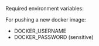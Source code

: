 Required environment variables:

For pushing a new docker image:

* DOCKER_USERNAME
* DOCKER_PASSWORD (sensitive)
